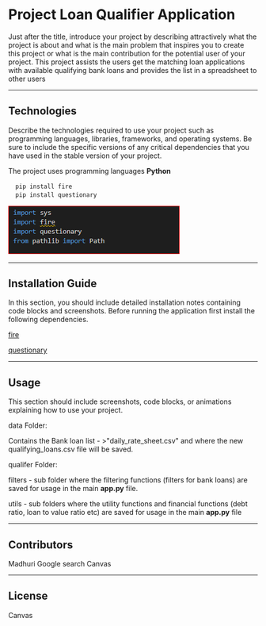 # Project Loan Qualifier Application 

Just after the title, introduce your project by describing attractively what the project is about and what is the main problem that inspires you to create this project or what is the main contribution for the potential user of your project.
This project assists the users get the matching loan applications with available qualifying bank loans and provides the list in a spreadsheet to other users

---

## Technologies

Describe the technologies required to use your project such as programming languages, libraries, frameworks, and operating systems. Be sure to include the specific versions of any critical dependencies that you have used in the stable version of your project.

The project uses programming languages **Python**

```python
  pip install fire
  pip install questionary
```

![libraries requirement](https://github.com/mbhat83/Project_Repo/blob/main/Capture.PNG)

---

## Installation Guide

In this section, you should include detailed installation notes containing code blocks and screenshots.
Before running the application first install the following dependencies.


[fire](https://github.com/google/python-fire) 

[questionary](https://github.com/tmbo/questionary) 

---

## Usage

This section should include screenshots, code blocks, or animations explaining how to use your project.

data Folder:

Contains the Bank loan list - >"daily_rate_sheet.csv" and where the new qualifying_loans.csv file will be saved.

qualifer Folder:

filters - sub folder where the filtering functions (filters for bank loans) are saved for usage in the main **app.py** file.

utils - sub folders where the utility functions and financial functions (debt ratio, loan to value ratio etc) are saved for usage in the main **app.py** file

---

## Contributors
Madhuri 
Google search
Canvas 


---

## License

Canvas
